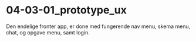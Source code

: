 # 04-03-01_prototype_ux
Den endelige fronter app, er done med fungerende nav menu, skema menu, chat, og opgave menu, samt login.
